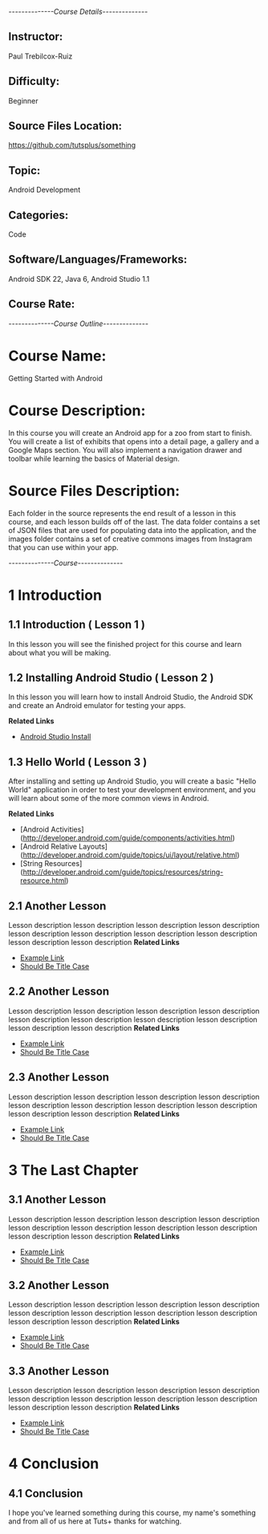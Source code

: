 
*--------------Course Details--------------*

## Instructor: 

Paul Trebilcox-Ruiz

## Difficulty: 

Beginner

## Source Files Location: 

https://github.com/tutsplus/something

## Topic: 

Android Development

## Categories: 

Code

## Software/Languages/Frameworks: 

Android SDK 22, Java 6, Android Studio 1.1

## Course Rate: 

*--------------Course Outline--------------*

# Course Name: 

Getting Started with Android

# Course Description: 

In this course you will create an Android app for a zoo from start to finish. You will create a list of exhibits that opens into a detail page, a gallery and a Google Maps section. You will also implement a navigation drawer and toolbar while learning the basics of Material design.

# Source Files Description:

Each folder in the source represents the end result of a lesson in this course, and each lesson builds off of the last. The data folder contains a set of JSON files that are used for populating data into the application, and the images folder contains a set of creative commons images from Instagram that you can use within your app. 

*--------------Course--------------*

# 1 Introduction

## 1.1 Introduction ( Lesson 1 )

In this lesson you will see the finished project for this course and learn about what you will be making.

## 1.2 Installing Android Studio ( Lesson 2 )

In this lesson you will learn how to install Android Studio, the Android SDK and create an Android emulator for testing your apps.

**Related Links**
- [Android Studio Install](https://developer.android.com/sdk/index.html) 


## 1.3 Hello World ( Lesson 3 )

After installing and setting up Android Studio, you will create a basic "Hello World" application in order to test your development environment, and you will learn about some of the more common views in Android.

**Related Links**
- [Android Activities] (http://developer.android.com/guide/components/activities.html)
- [Android Relative Layouts] (http://developer.android.com/guide/topics/ui/layout/relative.html)
- [String Resources] (http://developer.android.com/guide/topics/resources/string-resource.html)

## 2.1 Another Lesson

Lesson description lesson description lesson description lesson description lesson description lesson description lesson description lesson description lesson description lesson description
**Related Links**
- [Example Link](http://link.com) 
- [Should Be Title Case](http://link.com)

## 2.2 Another Lesson

Lesson description lesson description lesson description lesson description lesson description lesson description lesson description lesson description lesson description lesson description
**Related Links**
- [Example Link](http://link.com) 
- [Should Be Title Case](http://link.com)

## 2.3 Another Lesson

Lesson description lesson description lesson description lesson description lesson description lesson description lesson description lesson description lesson description lesson description
**Related Links**
- [Example Link](http://link.com) 
- [Should Be Title Case](http://link.com)


# 3 The Last Chapter 

## 3.1 Another Lesson

Lesson description lesson description lesson description lesson description lesson description lesson description lesson description lesson description lesson description lesson description
**Related Links**
- [Example Link](http://link.com) 
- [Should Be Title Case](http://link.com)

## 3.2 Another Lesson

Lesson description lesson description lesson description lesson description lesson description lesson description lesson description lesson description lesson description lesson description
**Related Links**
- [Example Link](http://link.com) 
- [Should Be Title Case](http://link.com)

## 3.3 Another Lesson

Lesson description lesson description lesson description lesson description lesson description lesson description lesson description lesson description lesson description lesson description
**Related Links**
- [Example Link](http://link.com) 
- [Should Be Title Case](http://link.com)


# 4 Conclusion

## 4.1 Conclusion

I hope you've learned something during this course, my name's something and from all of us here at Tuts+ thanks for watching.